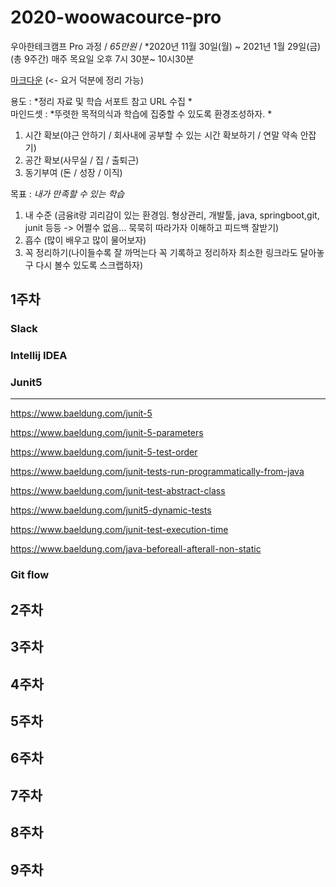 # 2020-woowacource-pro

우아한테크캠프 Pro 과정 / *65만원* / *2020년 11월 30일(월) ~ 2021년 1월 29일(금) (총 9주간) 매주 목요일 오후 7시 30분~ 10시30분

[마크다운](https://gist.github.com/ihoneymon/652be052a0727ad59601) (<- 요거 덕분에 정리 가능)

용도 : *정리 자료 및 학습 서포트 참고 URL 수집 *  
마인드셋 : *뚜렷한 목적의식과 학습에 집중할 수 있도록 환경조성하자. *

1. 시간 확보(야근 안하기 / 회사내에 공부할 수 있는 시간 확보하기 / 연말 약속 안잡기) 
2. 공간 확보(사무실 / 집 / 출퇴근)
3. 동기부여 (돈 / 성장 / 이직)

목표 : *내가 만족할 수 있는 학습*
1. 내 수준 (금융it랑 괴리감이 있는 환경임. 형상관리, 개발툴, java, springboot,git, junit 등등 -> 어쩔수 없음... 묵묵히 따라가자 이해하고 피드백 잘받기)
2. 흡수 (많이 배우고 많이 물어보자)
3. 꼭 정리하기(나이들수록 잘 까먹는다 꼭 기록하고 정리하자 최소한 링크라도 달아놓구 다시 볼수 있도록 스크랩하자)

## 1주차

### Slack

### Intellij IDEA

### Junit5
--------


https://www.baeldung.com/junit-5

https://www.baeldung.com/junit-5-parameters

https://www.baeldung.com/junit-5-test-order

https://www.baeldung.com/junit-tests-run-programmatically-from-java

https://www.baeldung.com/junit-test-abstract-class

https://www.baeldung.com/junit5-dynamic-tests

https://www.baeldung.com/junit-test-execution-time

https://www.baeldung.com/java-beforeall-afterall-non-static


### Git flow






## 2주차

## 3주차

## 4주차

## 5주차

## 6주차

## 7주차

## 8주차

## 9주차 
